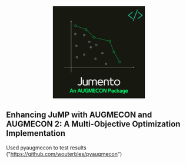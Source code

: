 <div align="center">
<img src="https://github.com/Josa9321/Jumento.jl/blob/main/Jumento.png" alt="Logo" width="250">
</div>

## Enhancing JuMP with AUGMECON and AUGMECON 2: A Multi-Objective Optimization Implementation


Used pyaugmecon to test results ("https://github.com/wouterbles/pyaugmecon")

<!-- [![Build Status](https://github.com/Josa921/AugmeconMethods.jl/actions/workflows/CI.yml/badge.svg?branch=master)](https://github.com/Josa921/AugmeconMethods.jl/actions/workflows/CI.yml?query=branch%3Amaster) -->
